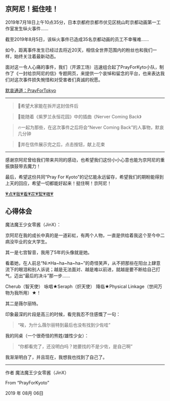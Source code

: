 京阿尼！挺住哇！
------
2019年7月18日上午10点35分，日本京都府京都市伏见区桃山町京都动画第一工作室发生纵火事件……

截至2019年8月5日，该纵火事件已造成35名京都动画的员工不幸罹难……

如今，距离事件发生已经过去将近20天，相信全世界范围内的粉丝也和我们一样，始终关注着最新动态。

面对这一令人心痛的事件，我们（开源工场）迅速组合起了PrayForKyto小队，制作了《一封给京阿尼的信》专题网页，来提供一个哀悼和留念的平台，也来表达我们对这次事件损失惋惜和对受害者们真诚的祝愿。

<a href="http://praykyoto.github.io" target="_blank">默哀通道：PrayForTokyo </a>

------

> 📃希望大家能在拆开这封信件后

> 🎵能随着《紫罗兰永恒花园》中的插曲《Nerver Coming Back》

> 🔥一起为那些，在这次事件之后将会“Never Coming Back”的人事物，默哀几分钟

> 🌹并在信件展示完之后，点击按钮，献上花束

------


感谢京阿尼曾给我们带来共同的感动，也希望我们这份小小心意也能为京阿尼的重振旗鼓带去魔力！

最后，希望这份共同“Pray For Kyoto”的记忆能永远留存，希望我们的期盼能得到上天的回应，希望一切都能好起来！挺住啊！京阿尼！

<a href="PFK/PFT.md" target="_blank">💗点💗我💗看💗花💗絮💗嗷💗</a>


**心得体会**
------

魔法魔王少女零酱（JinX）：

京阿尼在我的成长中真的是一道彩虹，有两个人物，一直是供给着我这个至今中二病没毕业的女大学生。

其一是七宫智音，我用了5年的头像就是她。

看着她，在人前总“Ni↗Ha~ha~ha~ha~”的奇怪笑声，从不把那些在阳台上肆意流下的眼泪和别人诉说；越是无法面对、越是难以前进，就越是要不断给自己打气，迈出“最后的决斗”那一步……

Cherub（智天使） 咏唱★Seraph（炽天使） 降临★Physical Linkage（世间万物为我所用）★！

其二是薇尔丽特。

印象最深的片段是高三的时候，看完我忍不住感慨了一句：

> “唉，为什么薇尔丽特到最后也没有找到少佐哇”

我的同桌（一个很奇怪的熊姓/雄性少女）：

>“你都看完了，还没明白吗？她要找的不是少佐，是自己啊”

我渐渐明白了，并且现在，我想我也找到了自己了。




------

作者 魔法魔王少女零酱（JinX）

From “PrayForKyoto”

2019 年 08月 06日    
